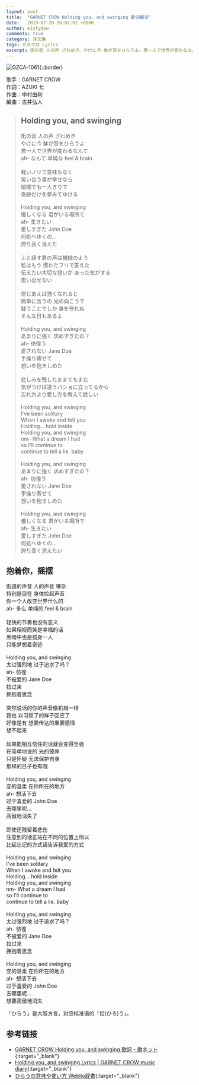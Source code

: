 ```yaml
---
layout: post
title:  "GARNET CROW Holding you, and swinging 歌词翻译"
date:   2019-07-28 20:01:01 +0800
author: mistydew
comments: true
category: 译文集
tags: ガネクロ Lyrics
excerpt: 街の音 人の声 ざわめき、やけに今 躰が音をひらうよ。君一人で世界が変わるなんて、ah- なんて 単純な feel & brain。
---
```

![GZCA-1061](https://crowsub.github.io/assets/images/discography/album/GZCA-1061.jpg){:.border}

歌手：GARNET CROW<br>
作詞：AZUKI 七<br>
作曲：中村由利<br>
編曲：古井弘人

<blockquote class="lyric-original">
  <h2>Holding you, and swinging</h2>
  <p>
    街の音 人の声 ざわめき<br>
    やけに今 躰が音をひらうよ<br>
    君一人で世界が変わるなんて<br>
    ah- なんて 単純な feel & brain<br>
    <br>
    軽いノリで意味もなく<br>
    笑い合う事が幸せなら<br>
    暗闇でも一人きりで<br>
    奇跡だけを夢みてゆける<br>
    <br>
    Holding you, and swinging<br>
    優しくなる 君がいる場所で<br>
    ah- 生きたい<br>
    愛しすぎた John Doe<br>
    何処へゆくの…<br>
    誇り高く消えた<br>
    <br>
    ふと話す君の声は機械のよう<br>
    私はもう 慣れたフリで答えた<br>
    伝えたい大切な想いが あった気がする<br>
    思い出せない<br>
    <br>
    信じあえば強くなれると<br>
    簡単に言うの 光の向こうで<br>
    疑うことでしか 身を守れぬ<br>
    そんな日もあるよ<br>
    <br>
    Holding you, and swinging<br>
    あまりに強く 求めすぎたの？<br>
    ah- 彷徨う<br>
    愛されない Jane Doe<br>
    手操り寄せて<br>
    想いを抱きしめた<br>
    <br>
    悲しみを残したままでもまた<br>
    気がつけば違うバショに立ってるから<br>
    忘れ方より愛し方を教えて欲しい<br>
    <br>
    Holding you, and swinging<br>
    I've been solitary<br>
    When I awoke and felt you<br>
    Holding... hold inside<br>
    Holding you, and swinging<br>
    nm- What a dream I had<br>
    so I'll continue to<br>
    continue to tell a lie. baby<br>
    <br>
    Holding you, and swinging<br>
    あまりに強く 求めすぎたの？<br>
    ah- 彷徨う<br>
    愛されない Jane Doe<br>
    手操り寄せて<br>
    想いを抱きしめた<br>
    <br>
    Holding you, and swinging<br>
    優しくなる 君がいる場所で<br>
    ah- 生きたい<br>
    愛しすぎた John Doe<br>
    何処へゆくの…<br>
    誇り高く消えたい
  </p>
</blockquote>

<div class="lyric-translation">
  <h2>抱着你，摇摆</h2>
  <p>
    街道的声音 人的声音 嘈杂<br>
    特别是现在 身体捡起声音<br>
    你一个人改变世界什么的<br>
    ah- 多么 单纯的 feel & brain<br>
    <br>
    轻快的节奏也没有意义<br>
    如果相视而笑是幸福的话<br>
    黑暗中也是孤身一人<br>
    只能梦想着奇迹<br>
    <br>
    Holding you, and swinging<br>
    太过强烈地 过于追求了吗？<br>
    ah- 彷徨<br>
    不被爱的 Jane Doe<br>
    拉过来<br>
    拥抱着思念<br>
    <br>
    突然说话的你的声音像机械一样<br>
    我也 以习惯了的样子回应了<br>
    好像是有 想要传达的重要感情<br>
    想不起来<br>
    <br>
    如果能相互信任的话就会变得坚强<br>
    在简单地说的 光的彼岸<br>
    只是怀疑 无法保护自身<br>
    那样的日子也有哦<br>
    <br>
    Holding you, and swinging<br>
    变的温柔 在你所在的地方<br>
    ah- 想活下去<br>
    过于喜爱的 John Doe<br>
    去哪里呢…<br>
    高傲地消失了<br>
    <br>
    即使还残留着悲伤<br>
    注意到的话正站在不同的位置上所以<br>
    比起忘记的方式请告诉我爱的方式<br>
    <br>
    Holding you, and swinging<br>
    I've been solitary<br>
    When I awoke and felt you<br>
    Holding... hold inside<br>
    Holding you, and swinging<br>
    nm- What a dream I had<br>
    so I'll continue to<br>
    continue to tell a lie. baby<br>
    <br>
    Holding you, and swinging<br>
    太过强烈地 过于追求了吗？<br>
    ah- 彷徨<br>
    不被爱的 Jane Doe<br>
    拉过来<br>
    拥抱着思念<br>
    <br>
    Holding you, and swinging<br>
    变的温柔 在你所在的地方<br>
    ah- 想活下去<br>
    过于喜爱的 John Doe<br>
    去哪里呢…<br>
    想要高傲地消失
  </p>
</div>

「ひらう」是大阪方言，对应标准语的「拾(ひろ)う」。

## 参考链接

* [GARNET CROW Holding you, and swinging 歌詞 - 歌ネット](https://www.uta-net.com/song/20141/){:target="_blank"}
* [Holding you, and swinging Lyrics \| GARNET CROW music diary](https://crowsub.github.io/lyrics/original/Holding%20you,%20and%20swinging.html){:target="_blank"}
* [ひらうの意味や使い方 Weblio辞書](https://www.weblio.jp/content/ひらう){:target="_blank"}
